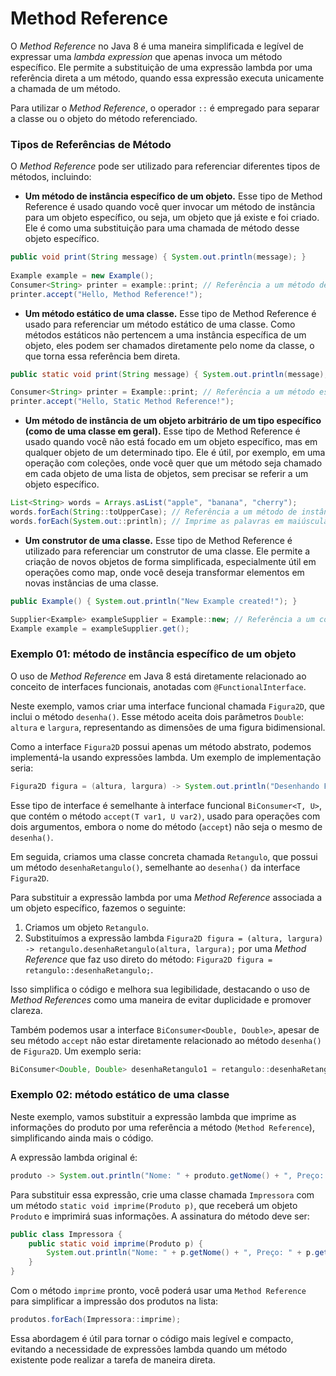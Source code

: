 # Method Reference

O *Method Reference* no Java 8 é uma maneira simplificada e legível de expressar uma *lambda expression* que apenas invoca um método específico. Ele permite a substituição de uma expressão lambda por uma referência direta a um método, quando essa expressão executa unicamente a chamada de um método.

Para utilizar o *Method Reference*, o operador `::` é empregado para separar a classe ou o objeto do método referenciado.

### Tipos de Referências de Método

O *Method Reference* pode ser utilizado para referenciar diferentes tipos de métodos, incluindo:

- **Um método de instância específico de um objeto.** Esse tipo de Method Reference é usado quando você quer invocar um método de instância para um objeto específico, ou seja, um objeto que já existe e foi criado. Ele é como uma substituição para uma chamada de método desse objeto específico.
```java
public void print(String message) { System.out.println(message); }
    
Example example = new Example();
Consumer<String> printer = example::print; // Referência a um método de instância de um objeto específico
printer.accept("Hello, Method Reference!");
```
- **Um método estático de uma classe.** Esse tipo de Method Reference é usado para referenciar um método estático de uma classe. Como métodos estáticos não pertencem a uma instância específica de um objeto, eles podem ser chamados diretamente pelo nome da classe, o que torna essa referência bem direta.
```java
public static void print(String message) { System.out.println(message); }

Consumer<String> printer = Example::print; // Referência a um método estático
printer.accept("Hello, Static Method Reference!");
```
- **Um método de instância de um objeto arbitrário de um tipo específico (como de uma classe em geral).** Esse tipo de Method Reference é usado quando você não está focado em um objeto específico, mas em qualquer objeto de um determinado tipo. Ele é útil, por exemplo, em uma operação com coleções, onde você quer que um método seja chamado em cada objeto de uma lista de objetos, sem precisar se referir a um objeto específico.
```java
List<String> words = Arrays.asList("apple", "banana", "cherry");
words.forEach(String::toUpperCase); // Referência a um método de instância de um objeto do tipo String
words.forEach(System.out::println); // Imprime as palavras em maiúsculas
```
- **Um construtor de uma classe.** Esse tipo de Method Reference é utilizado para referenciar um construtor de uma classe. Ele permite a criação de novos objetos de forma simplificada, especialmente útil em operações como map, onde você deseja transformar elementos em novas instâncias de uma classe.
```java
public Example() { System.out.println("New Example created!"); }

Supplier<Example> exampleSupplier = Example::new; // Referência a um construtor
Example example = exampleSupplier.get();
```

### Exemplo 01: método de instância específico de um objeto

O uso de *Method Reference* em Java 8 está diretamente relacionado ao conceito de interfaces funcionais, anotadas com `@FunctionalInterface`.

Neste exemplo, vamos criar uma interface funcional chamada `Figura2D`, que inclui o método `desenha()`. Esse método aceita dois parâmetros `Double`: `altura` e `largura`, representando as dimensões de uma figura bidimensional.

Como a interface `Figura2D` possui apenas um método abstrato, podemos implementá-la usando expressões lambda. Um exemplo de implementação seria:

```java
Figura2D figura = (altura, largura) -> System.out.println("Desenhando Figura. Altura: " + altura + ", e Largura: " + largura);
```

Esse tipo de interface é semelhante à interface funcional `BiConsumer<T, U>`, que contém o método `accept(T var1, U var2)`, usado para operações com dois argumentos, embora o nome do método (`accept`) não seja o mesmo de `desenha()`.

Em seguida, criamos uma classe concreta chamada `Retangulo`, que possui um método `desenhaRetangulo()`, semelhante ao `desenha()` da interface `Figura2D`.

Para substituir a expressão lambda por uma *Method Reference* associada a um objeto específico, fazemos o seguinte:

1. Criamos um objeto `Retangulo`.
2. Substituímos a expressão lambda `Figura2D figura = (altura, largura) -> retangulo.desenhaRetangulo(altura, largura);` por uma *Method Reference* que faz uso direto do método: `Figura2D figura = retangulo::desenhaRetangulo;`.

Isso simplifica o código e melhora sua legibilidade, destacando o uso de *Method References* como uma maneira de evitar duplicidade e promover clareza.

Também podemos usar a interface `BiConsumer<Double, Double>`, apesar de seu método `accept` não estar diretamente relacionado ao método `desenha()` de `Figura2D`. Um exemplo seria:

```java
BiConsumer<Double, Double> desenhaRetangulo1 = retangulo::desenhaRetangulo;
```

### Exemplo 02: método estático de uma classe

Neste exemplo, vamos substituir a expressão lambda que imprime as informações do produto por uma referência a método (`Method Reference`), simplificando ainda mais o código.

A expressão lambda original é:

```java
produto -> System.out.println("Nome: " + produto.getNome() + ", Preço: " + produto.getPreco())
```

Para substituir essa expressão, crie uma classe chamada `Impressora` com um método `static void imprime(Produto p)`, que receberá um objeto `Produto` e imprimirá suas informações. A assinatura do método deve ser:

```java
public class Impressora {
    public static void imprime(Produto p) {
        System.out.println("Nome: " + p.getNome() + ", Preço: " + p.getPreco());
    }
}
```

Com o método `imprime` pronto, você poderá usar uma `Method Reference` para simplificar a impressão dos produtos na lista:

```java
produtos.forEach(Impressora::imprime);
```

Essa abordagem é útil para tornar o código mais legível e compacto, evitando a necessidade de expressões lambda quando um método existente pode realizar a tarefa de maneira direta.
